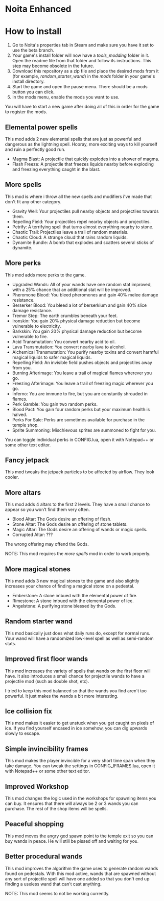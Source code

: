 # Noita Enhanced



# How to install

1. Go to Noita's properties tab in Steam and make sure you have it set to use the beta branch.
2. Your game's install folder will now have a _tools_modding_ folder in it. Open the readme file from that folder and follow its instructions. This step may become obsolete in the future.
3. Download this repository as a zip file and place the desired mods from it (for example, _random_starter_wand_) in the _mods_ folder in your game's install directory.
4. Start the game and open the pause menu. There should be a mods button you can click. 
5. In the mods menu, enable the mods you want to use.

You will have to start a new game after doing all of this in order for the game to register the mods.

## Elemental power spells

This mod adds 2 new elemental spells that are just as powerful and dangerous as the lightning spell. Hooray, more exciting ways to kill yourself and ruin a perfectly good run.

- Magma Blast: A projectile that quickly explodes into a shower of magma.
- Flash Freeze: A projectile that freezes liquids nearby before exploding and freezing everything caught in the blast.

## More spells

This mod is where i throw all the new spells and modifiers i've made that don't fit any other category.

- Gravity Well: Your projectiles pull nearby objects and projectiles towards them.
- Repelling Field: Your projectiles repel nearby objects and projectiles.
- Petrify: A terrifying spell that turns almost everything nearby to stone.
- Chaotic Trail: Projectiles leave a trail of random materials.
- Chaotic Cloud: A strange cloud that rains random liquids.
- Dynamite Bundle: A bomb that explodes and scatters several sticks of dynamite.

## More perks

This mod adds more perks to the game.

- Upgraded Wands: All of your wands have one random stat improved, with a 25% chance that an additional stat will be improved.
- Pheromone Blood: You bleed pheromones and gain 40% melee damage resistance.
- Berserker Blood: You bleed a lot of berserkium and gain 40% slice damage resistance.
- Tremor Step: The earth crumbles beneath your feet.
- Ironskin: You gain 20% physical damage reduction but become vulnerable to electricity.
- Barkskin: You gain 20% physical damage reduction but become vulnerable to fire.
- Acid Transmutation: You convert nearby acid to oil.
- Lava Transmutation: You convert nearby lava to alcohol.
- Alchemical Transmutation: You purify nearby toxins and convert harmful magical liquids to safer magical liquids.
- Repelling Field: An invisible field pushes objects and projectiles away from you.
- Burning Afterimage: You leave a trail of magical flames wherever you go.
- Freezing Afterimage: You leave a trail of freezing magic wherever you go.
- Inferno: You are immune to fire, but you are constantly shrouded in flames.
- Perk Gamble: You gain two random perks.
- Blood Pact: You gain four random perks but your maximum health is halved.
- Perks For Sale: Perks are sometimes available for purchase in the temple shop.
- Sprite Summoning: Mischievous sprites are summoned to fight for you.

You can toggle individual perks in CONFIG.lua, open it with Notepad++ or some other text editor.

## Fancy jetpack

This mod tweaks the jetpack particles to be affected by airflow. They look cooler.

## More altars

This mod adds 4 altars to the first 2 levels. They have a small chance to appear so you won't find them very often.

- Blood Altar: The Gods desire an offering of flesh.
- Stone Altar: The Gods desire an offering of stone tablets.
- Magic Altar: The Gods desire an offering of wands or magic spells.
- Corrupted Altar: ???

The wrong offering may offend the Gods.

NOTE: This mod requires the _more spells_ mod in order to work properly.

## More magical stones

This mod adds 3 new magical stones to the game and also slightly increases your chance of finding a magical stone on a pedestal.

- Emberstone: A stone imbued with the elemental power of fire.
- Rimestone: A stone imbued with the elemental power of ice.
- Angelstone: A purifying stone blessed by the Gods.

## Random starter wand

This mod basically just does what daily runs do, except for normal runs. Your wand will have a randomized low-level spell as well as semi-random stats.

## Improved first floor wands

This mod increases the variety of spells that wands on the first floor will have. It also introduces a small chance for projectile wands to have a projectile mod (such as double shot, etc).

I tried to keep this mod balanced so that the wands you find aren't too powerful. It just makes the wands a bit more interesting.

## Ice collision fix

This mod makes it easier to get unstuck when you get caught on pixels of ice. If you find yourself encased in ice somehow, you can dig upwards slowly to escape.

## Simple invincibility frames

This mod makes the player invincible for a very short time span when they take damage. You can tweak the settings in CONFIG_IFRAMES.lua, open it with Notepad++ or some other text editor.

## Improved Workshop

This mod changes the logic used in the workshops for spawning items you can buy. It ensures that there will always be 2 or 3 wands you can purchase. The rest of the shop items will be spells.

## Peaceful shopping

This mod moves the angry god spawn point to the temple exit so you can buy wands in peace. He will still be pissed off and waiting for you.

## Better procedural wands

This mod improves the algorithm the game uses to generate random wands found on pedestals. With this mod active, wands that are spawned without any sort of projectile spell will have one added so that you don't end up finding a useless wand that can't cast anything.

NOTE: This mod seems to not be working currently. 


